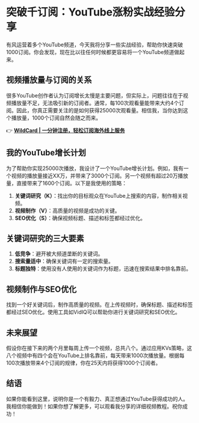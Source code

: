 # 突破千订阅：YouTube涨粉实战经验分享

有风运营着多个YouTube频道，今天我将分享一些实战经验，帮助你快速突破1000订阅。你会发现，现在比以往任何时候都更容易将一个YouTube频道做起来。

## 视频播放量与订阅的关系

很多YouTube创作者认为订阅增长太慢是主要问题，但实际上，问题往往在于视频播放量不足，无法吸引新的订阅者。通常，每100次观看量能带来大约4个订阅。因此，你真正需要关注的是如何获得25000次观看量。相信我，当你达到这个播放量，1000个订阅自然会随之而来。

👉 **[WildCard | 一分钟注册，轻松订阅海外线上服务](https://bbtdd.com/WildCard)**

## 我的YouTube增长计划

为了帮助你实现25000次播放，我设计了一个YouTube增长计划。例如，我有一个视频的播放量接近XX万，并带来了3000个订阅。另一个视频有超过20万播放量，直接带来了1600个订阅。以下是我使用的策略：

1. **关键词研究（K）**：找出你的目标观众在YouTube上搜索的内容，制作相关视频。
2. **视频制作（V）**：高质量的视频是成功的关键。
3. **SEO优化（S）**：确保视频标题、描述和标签都经过优化。

## 关键词研究的三大要素

1. **低竞争**：避开被大频道垄断的关键词。
2. **搜索量适中**：确保关键词有一定的搜索量。
3. **标题独特**：使用没有人使用的关键词作为标题，迅速在搜索结果中排名靠前。

## 视频制作与SEO优化

找到一个好关键词后，制作高质量的视频。在上传视频时，确保标题、描述和标签都经过SEO优化。使用工具如VidIQ可以帮助你进行关键词研究和SEO优化。

## 未来展望

假设你在接下来的两个月里每周上传一个视频，总共八个。通过应用KVs策略，这八个视频中有四个会在YouTube上排名靠前，每天带来1000次播放量。根据每100次播放带来4个订阅的规律，你在25天内将获得1000个订阅者。

## 结语

如果你能看到这里，说明你是一个有毅力、真正想通过YouTube获得成功的人。我相信你能做到！如果你想了解更多，可以观看我分享的详细视频教程。祝你成功！